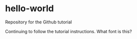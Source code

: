 # hello-world
Repository for the Github tutorial

Continuing to follow the tutorial instructions. What font is this?
